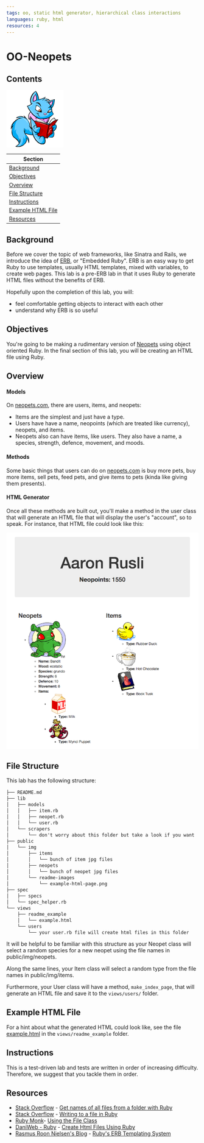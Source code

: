 ```yaml
---
tags: oo, static html generator, hierarchical class interactions
languages: ruby, html
resources: 4
---
```


# OO-Neopets

## Contents

![cat reading](public/img/readme-images/cat-reading.jpg)

|Section                                |
|---------------------------------------|
|[Background](#background)              |
|[Objectives](#objectives)              |
|[Overview](#overview)                  |
|[File Structure](#file-structure)      |
|[Instructions](#instructions)          |
|[Example HTML File](#example-html-file)|
|[Resources](#resources)                |

## Background

Before we cover the topic of web frameworks, like Sinatra and Rails, we introduce the idea of [ERB](http://www.rrn.dk/rubys-erb-templating-system), or "Embedded Ruby". ERB is an easy way to get Ruby to use templates, usually HTML templates, mixed with variables, to create web pages. This lab is a pre-ERB lab in that it uses Ruby to generate HTML files without the benefits of ERB.

Hopefully upon the completion of this lab, you will:
  * feel comfortable getting objects to interact with each other
  * understand why ERB is so useful

## Objectives

You're going to be making a rudimentary version of [Neopets](http://www.neopets.com/) using object oriented Ruby. In the final section of this lab, you will be creating an HTML file using Ruby.

## Overview

#### Models

On [neopets.com](http://www.neopets.com/), there are users, items, and neopets:
* Items are the simplest and just have a type.
* Users have have a name, neopoints (which are treated like currency), neopets, and items.
* Neopets also can have items, like users. They also have a name, a species, strength, defence, movement, and moods.

#### Methods

Some basic things that users can do on [neopets.com](http://www.neopets.com/) is buy more pets, buy more items, sell pets, feed pets, and give items to pets (kinda like giving them presents).

#### HTML Generator

Once all these methods are built out, you'll make a method in the user class that will generate an HTML file that will display the user's "account", so to speak. For instance, that HTML file could look like this:

![example html file](/public/img/readme-images/example-html-page.png)

## File Structure

This lab has the following structure:

```
├── README.md
├── lib
│   ├── models
│   │   ├── item.rb
│   │   ├── neopet.rb
│   │   └── user.rb
│   └── scrapers
│       └── don't worry about this folder but take a look if you want
├── public
│   └── img
│       ├── items
│       │   └── bunch of item jpg files
│       ├── neopets
│       │   └── bunch of neopet jpg files
│       └── readme-images
│           └── example-html-page.png
├── spec
│   ├── specs
│   └── spec_helper.rb
└── views
    ├── readme_example
    │   └── example.html
    └── users
        └── your user.rb file will create html files in this folder
```

It will be helpful to be familiar with this structure as your Neopet class will select a random species for a new neopet using the file names in public/img/neopets. 

Along the same lines, your Item class will select a random type from the file names in public/img/items.

Furthermore, your User class will have a method, `make_index_page`, that will generate an HTML file and save it to the `views/users/` folder.

## Example HTML File

For a hint about what the generated HTML could look like, see the file [example.html](/views/readme_example/example.html) in the `views/readme_example` folder.

## Instructions

This is a test-driven lab and tests are written in order of increasing difficulty. Therefore, we suggest that you tackle them in order.

## Resources
* [Stack Overflow](http://stackoverflow.com/) - [Get names of all files from a folder with Ruby](http://stackoverflow.com/a/1755713)
* [Stack Overflow](http://stackoverflow.com/) - [Writing to a file in Ruby](http://stackoverflow.com/a/7915881)
* [Ruby Monk](http://rubymonk.com/)- [Using the File Class](http://rubymonk.com/learning/books/1-ruby-primer/chapters/42-introduction-to-i-o/lessons/90-using-the-file-class)
* [DaniWeb - Ruby](https://www.daniweb.com/web-development/ruby/) - [Create Html Files Using Ruby](https://www.daniweb.com/web-development/ruby/threads/236062/create-html-files-using-ruby)
* [Rasmus Roon Nielsen's Blog](http://www.rrn.dk/) - [Ruby's ERB Templating System](http://www.rrn.dk/rubys-erb-templating-system)
